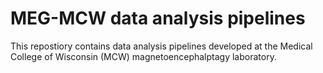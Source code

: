 # MEG-MCW data analysis pipelines
This repostiory contains data analysis pipelines developed at the Medical College of Wisconsin (MCW) magnetoencephalptagy laboratory.
